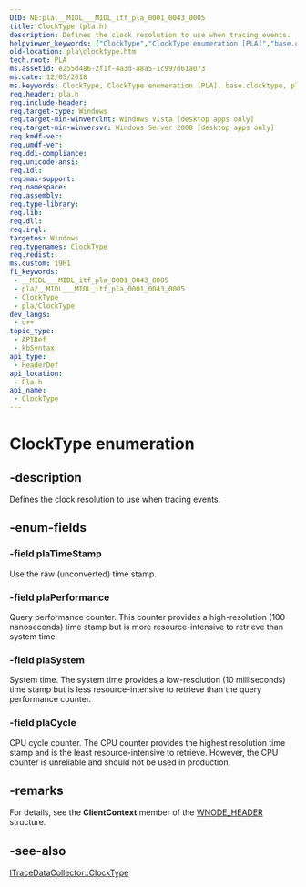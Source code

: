 ```yaml
---
UID: NE:pla.__MIDL___MIDL_itf_pla_0001_0043_0005
title: ClockType (pla.h)
description: Defines the clock resolution to use when tracing events.
helpviewer_keywords: ["ClockType","ClockType enumeration [PLA]","base.clocktype","pla.clocktype","pla/ClockType","pla/plaCycle","pla/plaPerformance","pla/plaSystem","pla/plaTimeStamp","plaCycle","plaPerformance","plaSystem","plaTimeStamp"]
old-location: pla\clocktype.htm
tech.root: PLA
ms.assetid: e255d486-2f1f-4a3d-a8a5-1c997d61a073
ms.date: 12/05/2018
ms.keywords: ClockType, ClockType enumeration [PLA], base.clocktype, pla.clocktype, pla/ClockType, pla/plaCycle, pla/plaPerformance, pla/plaSystem, pla/plaTimeStamp, plaCycle, plaPerformance, plaSystem, plaTimeStamp
req.header: pla.h
req.include-header: 
req.target-type: Windows
req.target-min-winverclnt: Windows Vista [desktop apps only]
req.target-min-winversvr: Windows Server 2008 [desktop apps only]
req.kmdf-ver: 
req.umdf-ver: 
req.ddi-compliance: 
req.unicode-ansi: 
req.idl: 
req.max-support: 
req.namespace: 
req.assembly: 
req.type-library: 
req.lib: 
req.dll: 
req.irql: 
targetos: Windows
req.typenames: ClockType
req.redist: 
ms.custom: 19H1
f1_keywords:
 - __MIDL___MIDL_itf_pla_0001_0043_0005
 - pla/__MIDL___MIDL_itf_pla_0001_0043_0005
 - ClockType
 - pla/ClockType
dev_langs:
 - c++
topic_type:
 - APIRef
 - kbSyntax
api_type:
 - HeaderDef
api_location:
 - Pla.h
api_name:
 - ClockType
---
```


# ClockType enumeration


## -description

Defines the clock resolution to use when tracing events.

## -enum-fields

### -field plaTimeStamp

Use the raw (unconverted) time stamp.

### -field plaPerformance

Query performance counter. This counter provides a high-resolution (100 nanoseconds) time stamp but is more resource-intensive to retrieve than  system time.

### -field plaSystem

System time. The system time provides a low-resolution (10 milliseconds) time stamp but is less resource-intensive to retrieve than the query performance counter.

### -field plaCycle

CPU cycle counter. The CPU counter provides the highest resolution time stamp and is the least resource-intensive to retrieve. However, the CPU counter is unreliable and should not be used in production.

## -remarks

For details, see the <b>ClientContext</b> member of the <a href="/windows/desktop/ETW/wnode-header">WNODE_HEADER</a> structure.

## -see-also

<a href="/previous-versions/windows/desktop/api/pla/nf-pla-itracedatacollector-get_clocktype">ITraceDataCollector::ClockType</a>